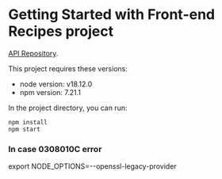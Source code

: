 # Getting Started with Front-end Recipes project

 [API Repository](https://github.com/rodrigonbarreto/recipes_api).

This project requires these versions:
- node version: v18.12.0
- npm version: 7.21.1

In the project directory, you can run:
```shell
npm install
npm start
```
### In case 0308010C error
export NODE_OPTIONS=--openssl-legacy-provider